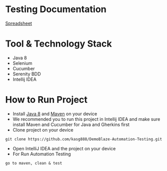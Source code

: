 # Testing Documentation
[Spreadsheet](https://docs.google.com/spreadsheets/d/1WoYG1RRBm9YBTXO-Mot5bU83RXPTSHuIjfSpC0uHd7A/edit#gid=617821128)

# Tool & Technology Stack
- Java 8
- Selenium
- Cucumber
- Serenity BDD
- Intellij IDEA

# How to Run Project
- Install  [Java 8](https://www.oracle.com/java/technologies/downloads/#java8) and [Maven](https://maven.apache.org/download.cgi) on your device
- We recommended you to run this project in Intellij IDEA and make sure install Maven and Cucumber for Java and Gherkins first
- Clone project on your device
```
git clone https://github.com/kasg888/DemoBlaze-Automation-Testing.git
```
- Open IntelliJ IDEA and the project on your device
- For Run Automation Testing
```
go to maven, clean & test
```
